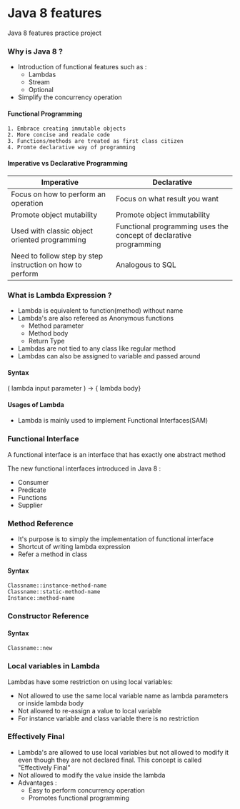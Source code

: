 # Java 8 features
Java 8 features practice project

### Why is Java 8 ?
* Introduction of functional features such as :
    * Lambdas
    * Stream
    * Optional 
* Simplify the concurrency operation

#### Functional Programming 

    1. Embrace creating immutable objects
    2. More concise and readale code
    3. Functions/methods are treated as first class citizen
    4. Promte declarative way of programming
    
#### Imperative vs Declarative Programming
    
| Imperative  | Declarative |
| ------------- | ------------- |
| Focus on how to perform an operation  | Focus on what result you want  |
| Promote object mutability  | Promote object immutability  |
| Used with classic object oriented programming  | Functional programming uses the concept of declarative programming |
| Need to follow step by step instruction on how to perform   | Analogous to SQL |


### What is Lambda Expression ?

* Lambda is equivalent to function(method) without name
* Lambda's are also refereed as Anonymous functions
    *  Method parameter
    *  Method body
    *  Return Type
* Lambdas are not tied to any class like regular method
* Lambdas can also be assigned to variable and passed around

#### Syntax 
( lambda input parameter ) -> { lambda body}


#### Usages of Lambda
* Lambda is mainly used to implement Functional Interfaces(SAM)

### Functional Interface
A functional interface is an interface that has exactly one abstract method

The new functional interfaces introduced in Java 8 :
* Consumer
* Predicate
* Functions
* Supplier

### Method Reference

* It's purpose is to simply the implementation of functional interface
* Shortcut of writing lambda expression
* Refer a method in class

#### Syntax
    Classname::instance-method-name
    Classname::static-method-name
    Instance::method-name
    
### Constructor Reference
#### Syntax
    Classname::new
    
### Local variables in Lambda
Lambdas have some restriction on using local variables:
* Not allowed to use the same local variable name as lambda parameters or inside lambda body
* Not allowed to re-assign a value to local variable
* For instance variable and class variable there is no restriction


### Effectively Final
* Lambda's are allowed to use local variables but not allowed to modify it even
though they are not declared final. This concept is called "Effectively Final"
* Not allowed to modify the value inside the lambda
* Advantages :
    * Easy to perform concurrency operation
    * Promotes functional programming









    
    
    
    
